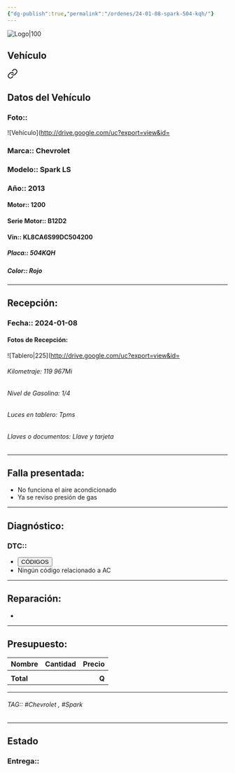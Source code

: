```yaml
---
{"dg-publish":true,"permalink":"/ordenes/24-01-08-spark-504-kqh/"}
---
```


![Logo|100](http://drive.google.com/uc?export=view&id=137fl3TIZ0-PU8b-Pt0bsjclwHub_u78G)

## Vehículo

<div class="transclusion internal-embed is-loaded"><a class="markdown-embed-link" href="/vehiculos/chevrolet/spark-ls-504-kqh/#datos-del-vehiculo" aria-label="Open link"><svg xmlns="http://www.w3.org/2000/svg" width="24" height="24" viewBox="0 0 24 24" fill="none" stroke="currentColor" stroke-width="2" stroke-linecap="round" stroke-linejoin="round" class="svg-icon lucide-link"><path d="M10 13a5 5 0 0 0 7.54.54l3-3a5 5 0 0 0-7.07-7.07l-1.72 1.71"></path><path d="M14 11a5 5 0 0 0-7.54-.54l-3 3a5 5 0 0 0 7.07 7.07l1.71-1.71"></path></svg></a><div class="markdown-embed">



## Datos del Vehículo 
### Foto:: 
![Vehículo](http://drive.google.com/uc?export=view&id=

### Marca:: Chevrolet 
### Modelo:: Spark LS
### Año:: 2013
#### Motor:: 1200
#### Serie Motor:: B12D2
#### Vin:: KL8CA6S99DC504200
##### Placa:: 504KQH
##### Color:: Rojo
---


</div></div>


## Recepción:
### Fecha:: 2024-01-08
#### Fotos de Recepción: 
![Tablero|225](http://drive.google.com/uc?export=view&id=

###### Kilometraje: 119 967Mi
###### Nivel de Gasolina: 1/4
###### Luces en tablero: Tpms
###### Llaves o documentos: Llave y tarjeta 

---

## Falla presentada:
- No funciona el aire acondicionado 
- Ya se reviso presión de gas 


---

## Diagnóstico:
### DTC:: 

- <a href="http"><button class="btn success">CÓDIGOS</button></a>
- Ningún código relacionado a AC

---
## Reparación:
- 

---

## Presupuesto:

| Nombre    | Cantidad | Precio |
| --------- |:--------:| ------:|
|           |          |        |
| **Total** |          |  **Q** |

---

###### TAG:: #Chevrolet , #Spark 

---

## Estado

### Entrega:: 